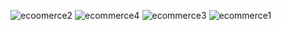 ![ecoomerce2](https://github.com/user-attachments/assets/450cb232-4b84-4556-9ae8-42ff7aa543ce)
![ecommerce4](https://github.com/user-attachments/assets/0e51bf2c-e5d2-4f11-a0aa-a3492ce65cfd)
![ecommerce3](https://github.com/user-attachments/assets/233dfc8a-12f3-405a-8cd3-6420bb146841)
![ecommerce1](https://github.com/user-attachments/assets/29466316-b47b-4dba-9146-e7f3fcdffb74)

